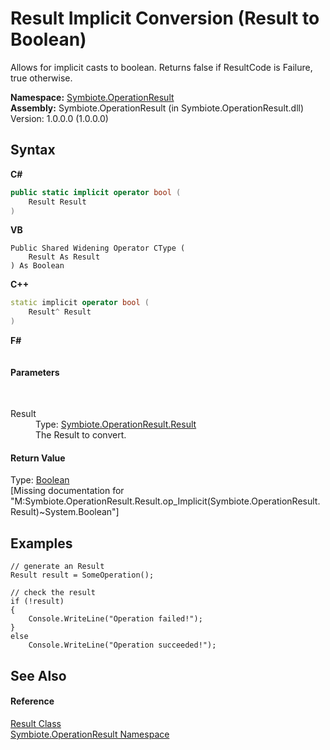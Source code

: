 # Result&nbsp;Implicit Conversion (Result to Boolean)
 

Allows for implicit casts to boolean. Returns false if ResultCode is Failure, true otherwise.

**Namespace:**&nbsp;<a href="846ea925-838c-f4a8-6a8a-689eb9584d48">Symbiote.OperationResult</a><br />**Assembly:**&nbsp;Symbiote.OperationResult (in Symbiote.OperationResult.dll) Version: 1.0.0.0 (1.0.0.0)

## Syntax

**C#**<br />
``` C#
public static implicit operator bool (
	Result Result
)
```

**VB**<br />
``` VB
Public Shared Widening Operator CType ( 
	Result As Result
) As Boolean
```

**C++**<br />
``` C++
static implicit operator bool (
	Result^ Result
)
```

**F#**<br />
``` F#

```


#### Parameters
&nbsp;<dl><dt>Result</dt><dd>Type: <a href="fed882b9-fab1-b6e8-5855-cbc027039192">Symbiote.OperationResult.Result</a><br />The Result to convert.</dd></dl>

#### Return Value
Type: <a href="http://msdn2.microsoft.com/en-us/library/a28wyd50" target="_blank">Boolean</a><br />\[Missing <returns> documentation for "M:Symbiote.OperationResult.Result.op_Implicit(Symbiote.OperationResult.Result)~System.Boolean"\]

## Examples

```
// generate an Result
Result result = SomeOperation();

// check the result
if (!result)
{
    Console.WriteLine("Operation failed!");
}
else
    Console.WriteLine("Operation succeeded!");
```


## See Also


#### Reference
<a href="fed882b9-fab1-b6e8-5855-cbc027039192">Result Class</a><br /><a href="846ea925-838c-f4a8-6a8a-689eb9584d48">Symbiote.OperationResult Namespace</a><br />